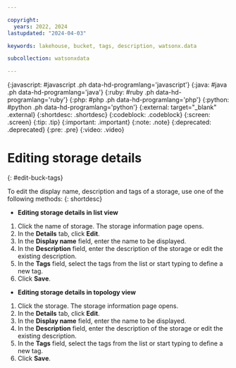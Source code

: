 ```yaml
---

copyright:
  years: 2022, 2024
lastupdated: "2024-04-03"

keywords: lakehouse, bucket, tags, description, watsonx.data

subcollection: watsonxdata

---
```


{:javascript: #javascript .ph data-hd-programlang='javascript'}
{:java: #java .ph data-hd-programlang='java'}
{:ruby: #ruby .ph data-hd-programlang='ruby'}
{:php: #php .ph data-hd-programlang='php'}
{:python: #python .ph data-hd-programlang='python'}
{:external: target="_blank" .external}
{:shortdesc: .shortdesc}
{:codeblock: .codeblock}
{:screen: .screen}
{:tip: .tip}
{:important: .important}
{:note: .note}
{:deprecated: .deprecated}
{:pre: .pre}
{:video: .video}

# Editing storage details
{: #edit-buck-tags}

To edit the display name, description and tags of a storage, use one of the following methods:
{: shortdesc}

- **Editing storage details in list view**

1. Click the name of storage. The storage information page opens.
2. In the **Details** tab, click **Edit**.
3. In the **Display name** field, enter the name to be displayed.
3. In the **Description** field, enter the description of the storage or edit the existing description.
4. In the **Tags** field, select the tags from the list or start typing to define a new tag.
5. Click **Save**.

- **Editing storage details in topology view**

1. Click the storage. The storage information page opens.
2. In the **Details** tab, click **Edit**.
3. In the **Display name** field, enter the name to be displayed.
3. In the **Description** field, enter the description of the storage or edit the existing description.
4. In the **Tags** field, select the tags from the list or start typing to define a new tag.
5. Click **Save**.

